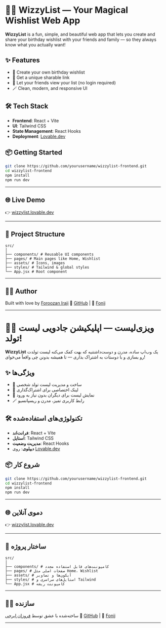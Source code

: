 # 🧞‍♀️ WizzyList — Your Magical Wishlist Web App

**WizzyList** is a fun, simple, and beautiful web app that lets you create and share your birthday wishlist with your friends and family — so they always know what you actually want!

## ✨ Features
- 🎁 Create your own birthday wishlist
- 🔗 Get a unique sharable link
- 👀 Let your friends view your list (no login required)
- 🪄 Clean, modern, and responsive UI

## 🛠 Tech Stack
- **Frontend**: React + Vite
- **UI**: Tailwind CSS
- **State Management**: React Hooks
- **Deployment**: [Lovable.dev](https://lovable.dev)

## 📦 Getting Started

```bash
git clone https://github.com/yourusername/wizzylist-frontend.git
cd wizzylist-frontend
npm install
npm run dev
````

---

## 🌐 Live Demo

👉 [wizzylist.lovable.dev](https://wizzylist.lovable.dev)

---

## 📁 Project Structure

```
src/
│
├── components/ # Reusable UI components
├── pages/ # Main pages like Home, Wishlist
├── assets/ # Icons, images
├── styles/ # Tailwind & global styles
└── App.jsx # Root component
```

---

## 🙋‍♀️ Author

Built with love by [Foroozan Iraji](https://www.linkedin.com/in/foroozan-iraji)
🔗 [GitHub](https://github.com/Fonij80) | 🧠 [Fonij](https://t.me/Fonij2002)

---

# 🧞‍♀️ ویزی‌لیست — اپلیکیشن جادویی لیست تولد!

**WizzyList** یک وب‌اپ ساده، مدرن و دوست‌داشتنیه که بهت کمک می‌کنه لیست تولدت رو بسازی و با دوستات به اشتراک بذاری — تا همیشه بدونن چی واقعاً می‌خوای!

## ✨ ویژگی‌ها

* 🎁 ساخت و مدیریت لیست تولد شخصی
* 🔗 لینک اختصاصی برای اشتراک‌گذاری
* 👀 نمایش لیست برای دیگران بدون نیاز به ورود
* 🪄 رابط کاربری تمیز، مدرن و ریسپانسیو

## 🛠 تکنولوژی‌های استفاده‌شده

* **فرانت‌اند**: React + Vite
* **استایل**: Tailwind CSS
* **مدیریت وضعیت**: React Hooks
* **دیپلوی**: روی [Lovable.dev](https://lovable.dev)

## 📦 شروع کار

```bash
git clone https://github.com/yourusername/wizzylist-frontend.git
cd wizzylist-frontend
npm install
npm run dev
```

---

## 🌐 دموی آنلاین

👉 [wizzylist.lovable.dev](https://wizzylist.lovable.dev)

---

## 📁 ساختار پروژه

```
src/
│
├── components/ # کامپوننت‌های قابل استفاده مجدد
├── pages/ # صفحات اصلی مثل Home، Wishlist
├── assets/ # آیکون‌ها و تصاویر
├── styles/ # استایل‌های سراسری و Tailwind
└── App.jsx # کامپوننت ریشه
```

---

## 🙋‍♀️ سازنده

ساخته‌شده با عشق توسط [فروزان ایرجی](https://www.linkedin.com/in/foroozan-iraji)
🔗 [GitHub](https://github.com/Fonij80) | 🧠 [Fonij](https://t.me/Fonij2002)

---

